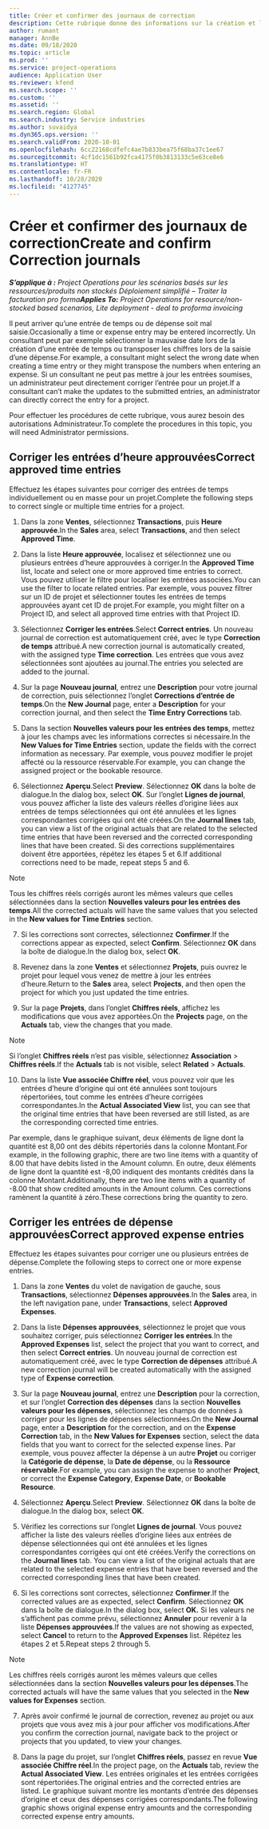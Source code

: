 ```yaml
---
title: Créer et confirmer des journaux de correction
description: Cette rubrique donne des informations sur la création et la confirmation d’un journal de correction.
author: rumant
manager: AnnBe
ms.date: 09/18/2020
ms.topic: article
ms.prod: ''
ms.service: project-operations
audience: Application User
ms.reviewer: kfend
ms.search.scope: ''
ms.custom: ''
ms.assetid: ''
ms.search.region: Global
ms.search.industry: Service industries
ms.author: suvaidya
ms.dyn365.ops.version: ''
ms.search.validFrom: 2020-10-01
ms.openlocfilehash: 6cc22168cdfefc4ae7b833bea75f68ba37c1ee67
ms.sourcegitcommit: 4cf1dc1561b92fca4175f0b3813133c5e63ce8e6
ms.translationtype: HT
ms.contentlocale: fr-FR
ms.lasthandoff: 10/28/2020
ms.locfileid: "4127745"
---
```

# <a name="create-and-confirm-correction-journals"></a><span data-ttu-id="8787a-103">Créer et confirmer des journaux de correction</span><span class="sxs-lookup"><span data-stu-id="8787a-103">Create and confirm Correction journals</span></span>

<span data-ttu-id="8787a-104">_**S’applique à :** Project Operations pour les scénarios basés sur les ressources/produits non stockés Déploiement simplifié – Traiter la facturation pro forma_</span><span class="sxs-lookup"><span data-stu-id="8787a-104">_**Applies To:** Project Operations for resource/non-stocked based scenarios, Lite deployment - deal to proforma invoicing_</span></span>

<span data-ttu-id="8787a-105">Il peut arriver qu’une entrée de temps ou de dépense soit mal saisie.</span><span class="sxs-lookup"><span data-stu-id="8787a-105">Occasionally a time or expense entry may be entered incorrectly.</span></span> <span data-ttu-id="8787a-106">Un consultant peut par exemple sélectionner la mauvaise date lors de la création d’une entrée de temps ou transposer les chiffres lors de la saisie d’une dépense.</span><span class="sxs-lookup"><span data-stu-id="8787a-106">For example, a consultant might select the wrong date when creating a time entry or they might transpose the numbers when entering an expense.</span></span> <span data-ttu-id="8787a-107">Si un consultant ne peut pas mettre à jour les entrées soumises, un administrateur peut directement corriger l’entrée pour un projet.</span><span class="sxs-lookup"><span data-stu-id="8787a-107">If a consultant can’t make the updates to the submitted entries, an administrator can directly correct the entry for a project.</span></span>

<span data-ttu-id="8787a-108">Pour effectuer les procédures de cette rubrique, vous aurez besoin des autorisations Administrateur.</span><span class="sxs-lookup"><span data-stu-id="8787a-108">To complete the procedures in this topic, you will need Administrator permissions.</span></span>

## <a name="correct-approved-time-entries"></a><span data-ttu-id="8787a-109">Corriger les entrées d’heure approuvées</span><span class="sxs-lookup"><span data-stu-id="8787a-109">Correct approved time entries</span></span>     

<span data-ttu-id="8787a-110">Effectuez les étapes suivantes pour corriger des entrées de temps individuellement ou en masse pour un projet.</span><span class="sxs-lookup"><span data-stu-id="8787a-110">Complete the following steps to correct single or multiple time entries for a project.</span></span>

1. <span data-ttu-id="8787a-111">Dans la zone **Ventes**, sélectionnez **Transactions**, puis **Heure approuvée**.</span><span class="sxs-lookup"><span data-stu-id="8787a-111">In the **Sales** area, select **Transactions**, and then select **Approved Time**.</span></span> 

2. <span data-ttu-id="8787a-112">Dans la liste **Heure approuvée**, localisez et sélectionnez une ou plusieurs entrées d’heure approuvées à corriger.</span><span class="sxs-lookup"><span data-stu-id="8787a-112">In the **Approved Time** list, locate and select one or more approved time entries to correct.</span></span> <span data-ttu-id="8787a-113">Vous pouvez utiliser le filtre pour localiser les entrées associées.</span><span class="sxs-lookup"><span data-stu-id="8787a-113">You can use the filter to locate related entries.</span></span> <span data-ttu-id="8787a-114">Par exemple, vous pouvez filtrer sur un ID de projet et sélectionner toutes les entrées de temps approuvées ayant cet ID de projet.</span><span class="sxs-lookup"><span data-stu-id="8787a-114">For example, you might filter on a Project ID, and select all approved time entries with that Project ID.</span></span>

3. <span data-ttu-id="8787a-115">Sélectionnez **Corriger les entrées**.</span><span class="sxs-lookup"><span data-stu-id="8787a-115">Select **Correct entries**.</span></span> <span data-ttu-id="8787a-116">Un nouveau journal de correction est automatiquement créé, avec le type **Correction de temps** attribué.</span><span class="sxs-lookup"><span data-stu-id="8787a-116">A new correction journal is automatically created, with the assigned type **Time correction**.</span></span> <span data-ttu-id="8787a-117">Les entrées que vous avez sélectionnées sont ajoutées au journal.</span><span class="sxs-lookup"><span data-stu-id="8787a-117">The entries you selected are added to the journal.</span></span> 

4. <span data-ttu-id="8787a-118">Sur la page **Nouveau journal**, entrez une **Description** pour votre journal de correction, puis sélectionnez l’onglet **Corrections d’entrée de temps**.</span><span class="sxs-lookup"><span data-stu-id="8787a-118">On the **New Journal** page, enter a **Description** for your correction journal, and then select the **Time Entry Corrections** tab.</span></span>  

5. <span data-ttu-id="8787a-119">Dans la section **Nouvelles valeurs pour les entrées des temps**, mettez à jour les champs avec les informations correctes si nécessaire.</span><span class="sxs-lookup"><span data-stu-id="8787a-119">In the **New Values for Time Entries** section, update the fields with the correct information as necessary.</span></span> <span data-ttu-id="8787a-120">Par exemple, vous pouvez modifier le projet affecté ou la ressource réservable.</span><span class="sxs-lookup"><span data-stu-id="8787a-120">For example, you can change the assigned project or the bookable resource.</span></span>

6. <span data-ttu-id="8787a-121">Sélectionnez **Aperçu**.</span><span class="sxs-lookup"><span data-stu-id="8787a-121">Select **Preview**.</span></span> <span data-ttu-id="8787a-122">Sélectionnez **OK** dans la boîte de dialogue.</span><span class="sxs-lookup"><span data-stu-id="8787a-122">In the dialog box, select **OK**.</span></span> <span data-ttu-id="8787a-123">Sur l’onglet **Lignes de journal**, vous pouvez afficher la liste des valeurs réelles d’origine liées aux entrées de temps sélectionnées qui ont été annulées et les lignes correspondantes corrigées qui ont été créées.</span><span class="sxs-lookup"><span data-stu-id="8787a-123">On the **Journal lines** tab, you can view a list of the original actuals that are related to the selected time entries that have been reversed and the corrected corresponding lines that have been created.</span></span> <span data-ttu-id="8787a-124">Si des corrections supplémentaires doivent être apportées, répétez les étapes 5 et 6.</span><span class="sxs-lookup"><span data-stu-id="8787a-124">If additional corrections need to be made, repeat steps 5 and 6.</span></span> 

> [!NOTE]
> <span data-ttu-id="8787a-125">Tous les chiffres réels corrigés auront les mêmes valeurs que celles sélectionnées dans la section **Nouvelles valeurs pour les entrées des temps**.</span><span class="sxs-lookup"><span data-stu-id="8787a-125">All the corrected actuals will have the same values that you selected in the **New values for Time Entries** section.</span></span>

7. <span data-ttu-id="8787a-126">Si les corrections sont correctes, sélectionnez **Confirmer**.</span><span class="sxs-lookup"><span data-stu-id="8787a-126">If the corrections appear as expected, select **Confirm**.</span></span> <span data-ttu-id="8787a-127">Sélectionnez **OK** dans la boîte de dialogue.</span><span class="sxs-lookup"><span data-stu-id="8787a-127">In the dialog box, select **OK**.</span></span>

8. <span data-ttu-id="8787a-128">Revenez dans la zone **Ventes** et sélectionnez **Projets**, puis ouvrez le projet pour lequel vous venez de mettre à jour les entrées d’heure.</span><span class="sxs-lookup"><span data-stu-id="8787a-128">Return to the **Sales** area, select **Projects**, and then open the project for which you just updated the time entries.</span></span> 

9. <span data-ttu-id="8787a-129">Sur la page **Projets**, dans l’onglet **Chiffres réels**, affichez les modifications que vous avez apportées.</span><span class="sxs-lookup"><span data-stu-id="8787a-129">On the **Projects** page, on the **Actuals** tab, view the changes that you made.</span></span> 

> [!NOTE]
> <span data-ttu-id="8787a-130">Si l’onglet **Chiffres réels** n’est pas visible, sélectionnez **Association** > **Chiffres réels**.</span><span class="sxs-lookup"><span data-stu-id="8787a-130">If the **Actuals** tab is not visible, select **Related** > **Actuals**.</span></span>  

10. <span data-ttu-id="8787a-131">Dans la liste **Vue associée Chiffre réel**, vous pouvez voir que les entrées d’heure d’origine qui ont été annulées sont toujours répertoriées, tout comme les entrées d’heure corrigées correspondantes.</span><span class="sxs-lookup"><span data-stu-id="8787a-131">In the **Actual Associated View** list, you can see that the original time entries that have been reversed are still listed, as are the corresponding corrected time entries.</span></span> 

<span data-ttu-id="8787a-132">Par exemple, dans le graphique suivant, deux éléments de ligne dont la quantité est 8,00 ont des débits répertoriés dans la colonne Montant.</span><span class="sxs-lookup"><span data-stu-id="8787a-132">For example, in the following graphic, there are two line items with a quantity of 8.00 that have debits listed in the Amount column.</span></span> <span data-ttu-id="8787a-133">En outre, deux éléments de ligne dont la quantité est -8,00 indiquent des montants crédités dans la colonne Montant.</span><span class="sxs-lookup"><span data-stu-id="8787a-133">Additionally, there are two line items with a quantity of -8.00 that show credited amounts in the Amount column.</span></span> <span data-ttu-id="8787a-134">Ces corrections ramènent la quantité à zéro.</span><span class="sxs-lookup"><span data-stu-id="8787a-134">These corrections bring the quantity to zero.</span></span>

 
## <a name="correct-approved-expense-entries"></a><span data-ttu-id="8787a-135">Corriger les entrées de dépense approuvées</span><span class="sxs-lookup"><span data-stu-id="8787a-135">Correct approved expense entries</span></span>

<span data-ttu-id="8787a-136">Effectuez les étapes suivantes pour corriger une ou plusieurs entrées de dépense.</span><span class="sxs-lookup"><span data-stu-id="8787a-136">Complete the following steps to correct one or more expense entries.</span></span> 

1. <span data-ttu-id="8787a-137">Dans la zone **Ventes** du volet de navigation de gauche, sous **Transactions**, sélectionnez **Dépenses approuvées**.</span><span class="sxs-lookup"><span data-stu-id="8787a-137">In the **Sales** area, in the left navigation pane, under **Transactions**, select **Approved Expenses**.</span></span>

2. <span data-ttu-id="8787a-138">Dans la liste **Dépenses approuvées**, sélectionnez le projet que vous souhaitez corriger, puis sélectionnez **Corriger les entrées**.</span><span class="sxs-lookup"><span data-stu-id="8787a-138">In the **Approved Expenses** list, select the project that you want to correct, and then select **Correct entries**.</span></span> <span data-ttu-id="8787a-139">Un nouveau journal de correction est automatiquement créé, avec le type **Correction de dépenses** attribué.</span><span class="sxs-lookup"><span data-stu-id="8787a-139">A new correction journal will be created automatically with the assigned type of **Expense correction**.</span></span> 

3. <span data-ttu-id="8787a-140">Sur la page **Nouveau journal**, entrez une **Description** pour la correction, et sur l’onglet **Correction des dépenses** dans la section **Nouvelles valeurs pour les dépenses**, sélectionnez les champs de données à corriger pour les lignes de dépenses sélectionnées.</span><span class="sxs-lookup"><span data-stu-id="8787a-140">On the **New Journal** page, enter a **Description** for the correction, and on the **Expense Correction** tab, in the **New Values for Expenses** section, select the data fields that you want to correct for the selected expense lines.</span></span> <span data-ttu-id="8787a-141">Par exemple, vous pouvez affecter la dépense à un autre **Projet** ou corriger la **Catégorie de dépense**, la **Date de dépense**, ou la **Ressource réservable**.</span><span class="sxs-lookup"><span data-stu-id="8787a-141">For example, you can assign the expense to another **Project**, or correct the **Expense Category**, **Expense Date**, or **Bookable Resource**.</span></span>

4. <span data-ttu-id="8787a-142">Sélectionnez **Aperçu**.</span><span class="sxs-lookup"><span data-stu-id="8787a-142">Select **Preview**.</span></span> <span data-ttu-id="8787a-143">Sélectionnez **OK** dans la boîte de dialogue.</span><span class="sxs-lookup"><span data-stu-id="8787a-143">In the dialog box, select **OK**.</span></span> 

5. <span data-ttu-id="8787a-144">Vérifiez les corrections sur l’onglet **Lignes de journal**. Vous pouvez afficher la liste des valeurs réelles d’origine liées aux entrées de dépense sélectionnées qui ont été annulées et les lignes correspondantes corrigées qui ont été créées.</span><span class="sxs-lookup"><span data-stu-id="8787a-144">Verify the corrections on the **Journal lines** tab. You can view a list of the original actuals that are related to the selected expense entries that have been reversed and the corrected corresponding lines that have been created.</span></span>

6. <span data-ttu-id="8787a-145">Si les corrections sont correctes, sélectionnez **Confirmer**.</span><span class="sxs-lookup"><span data-stu-id="8787a-145">If the corrected values are as expected, select **Confirm**.</span></span> <span data-ttu-id="8787a-146">Sélectionnez **OK** dans la boîte de dialogue.</span><span class="sxs-lookup"><span data-stu-id="8787a-146">In the dialog box, select **OK.**</span></span> <span data-ttu-id="8787a-147">Si les valeurs ne s’affichent pas comme prévu, sélectionnez **Annuler** pour revenir à la liste **Dépenses approuvées**.</span><span class="sxs-lookup"><span data-stu-id="8787a-147">If the values are not showing as expected, select **Cancel** to return to the **Approved Expenses** list.</span></span> <span data-ttu-id="8787a-148">Répétez les étapes 2 et 5.</span><span class="sxs-lookup"><span data-stu-id="8787a-148">Repeat steps 2 through 5.</span></span> 

> [!NOTE]
> <span data-ttu-id="8787a-149">Les chiffres réels corrigés auront les mêmes valeurs que celles sélectionnées dans la section **Nouvelles valeurs pour les dépenses**.</span><span class="sxs-lookup"><span data-stu-id="8787a-149">The corrected actuals will have the same values that you selected in the **New values for Expenses** section.</span></span>

7. <span data-ttu-id="8787a-150">Après avoir confirmé le journal de correction, revenez au projet ou aux projets que vous avez mis à jour pour afficher vos modifications.</span><span class="sxs-lookup"><span data-stu-id="8787a-150">After you confirm the correction journal, navigate back to the project or projects that you updated, to view your changes.</span></span>  

8. <span data-ttu-id="8787a-151">Dans la page du projet, sur l’onglet **Chiffres réels**, passez en revue **Vue associée Chiffre réel**.</span><span class="sxs-lookup"><span data-stu-id="8787a-151">In the project page, on the **Actuals** tab, review the **Actual Associated View**.</span></span> <span data-ttu-id="8787a-152">Les entrées originales et les entrées corrigées sont répertoriées.</span><span class="sxs-lookup"><span data-stu-id="8787a-152">The original entries and the corrected entries are listed.</span></span> <span data-ttu-id="8787a-153">Le graphique suivant montre les montants d’entrée des dépenses d’origine et ceux des dépenses corrigées correspondants.</span><span class="sxs-lookup"><span data-stu-id="8787a-153">The following graphic shows original expense entry amounts and the corresponding corrected expense entry amounts.</span></span> 


